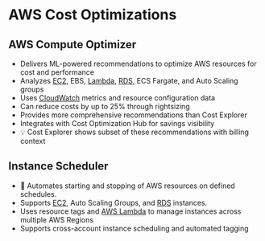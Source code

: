 # AWS Cost Optimizations

## AWS Compute Optimizer

- Delivers ML-powered recommendations to optimize AWS resources for cost and performance
- Analyzes [EC2](./05-01-01-compute-ec2-overview.md#ec2---elastic-compute-cloud), EBS, [Lambda](./05-04-compute-lambda.md#lambda), [RDS](./06-02-01-data-databases-rds.md#amazon-relational-database-service-amazon-rds), ECS Fargate, and Auto Scaling groups
- Uses [CloudWatch](./03-01-monitoring-cloudwatch-grafana.md#cloudwatch) metrics and resource configuration data
- Can reduce costs by up to 25% through rightsizing
- Provides more comprehensive recommendations than Cost Explorer
- Integrates with Cost Optimization Hub for savings visibility
- 💡 Cost Explorer shows subset of these recommendations with billing context

## Instance Scheduler

- 📝 Automates starting and stopping of AWS resources on defined schedules.
- Supports [EC2](./05-01-01-compute-ec2-overview.md#ec2---elastic-compute-cloud), Auto Scaling Groups, and [RDS](./06-02-01-data-databases-rds.md#amazon-relational-database-service-amazon-rds) instances.
- Uses resource tags and [AWS Lambda](./05-04-compute-lambda.md#lambda) to manage instances across multiple AWS Regions
- Supports cross-account instance scheduling and automated tagging
